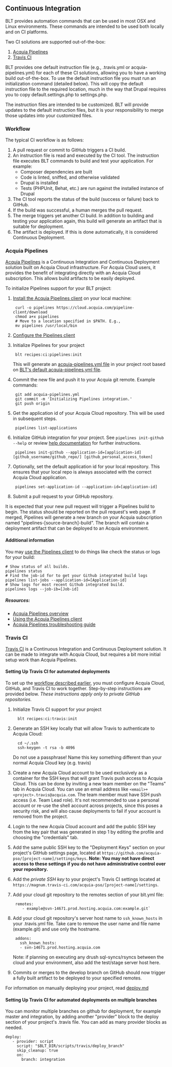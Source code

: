 ## Continuous Integration

BLT provides automation commands that can be used in most OSX and Linux environments. These commands are intended to be used both locally and on CI platforms.

Two CI solutions are supported out-of-the-box:

1. [Acquia Pipelines](#acquia-pipelines)
1. [Travis CI](#travis-ci)

BLT provides one default instruction file (e.g., .travis.yml or acquia-pipelines.yml) for each of these CI solutions, allowing you to have a working build out-of-the-box. To use the default instruction file you must run an initialization command (detailed below). This will copy the default instruction file to the required location, much in the way that Drupal requires you to copy default.settings.php to settings.php.

The instruction files are intended to be customized. BLT will provide updates to the default instruction files, but it is your responsibility to merge those updates into your customized files.

### Workflow

The typical CI workflow is as follows:

1. A pull request or commit to GitHub triggers a CI build.
1. An instruction file is read and executed by the CI tool. The instruction file executes BLT commands to build and test your application. For example:
    - Composer dependencies are built
    - Code is linted, sniffed, and otherwise validated
    - Drupal is installed
    - Tests (PHPUnit, Behat, etc.) are run against the installed instance of Drupal
1. The CI tool reports the status of the build (success or failure) back to GitHub.
1. If the build was successful, a human merges the pull request.
1. The merge triggers yet another CI build. In addition to building and testing your application again, this build will generate an artifact that is suitable for deployment.
1. The artifact is deployed. If this is done automatically, it is considered Continuous Deployment.

### Acquia Pipelines

[Acquia Pipelines](https://docs.acquia.com/pipelines) is a Continuous Integration and Continuous Deployment solution built on Acquia Cloud infrastructure. For Acquia Cloud users, it provides the benefit of integrating directly with an Acquia Cloud subscription. This allows build artifacts to be easily deployed.

To initialize Pipelines support for your BLT project:

1. [Install the Acquia Pipelines client](https://docs.acquia.com/pipelines/install) on your local machine:

        curl -o pipelines https://cloud.acquia.com/pipeline-client/download
        chmod a+x pipelines
        # Move to a location specified in $PATH. E.g.,
        mv pipelines /usr/local/bin

1. [Configure the Pipelines client](https://docs.acquia.com/pipelines/install#authenticate)
1. Initialize Pipelines for your project

        blt recipes:ci:pipelines:init

    This will generate an [acquia-pipelines.yml file](https://docs.acquia.com/pipelines/yaml) in your project root based on [BLT's default acquia-pipelines.yml file](https://github.com/acquia/blt/blob/9.x/scripts/pipelines/acquia-pipelines.yml).

1. Commit the new file and push it to your Acquia git remote. Example commands:

        git add acquia-pipelines.yml
        git commit -m 'Initializing Pipelines integration.'
        git push origin

1. Get the application id of your Acquia Cloud repository. This will be used in subsequent steps.

        pipelines list-applications

1. Initialize GitHub integration for your project. See `pipelines init-github --help` or review [help documentation](https://docs.acquia.com/pipelines/github) for further instructions.

        pipelines init-github --application-id=[application-id] [github_username/github_repo/] [github_personal_access_token]

1. Optionally, set the default application id for your local repository. This ensures that your local repo is always associated with the correct Acquia Cloud application.

        pipelines set-application-id --application-id=[application-id]

1. Submit a pull request to your GitHub repository.

It is expected that your new pull request will trigger a Pipelines build to begin. The status should be reported on the pull request's web page. If merged, Pipelines will generate a new branch on your Acquia subscription named "pipelines-[source-branch]-build". The branch will contain a deployment artifact that can be deployed to an Acquia environment.

#### Additional information

You may [use the Pipelines client](https://docs.acquia.com/pipelines/client) to do things like check the status or logs for your build:

    # Show status of all builds.
    pipelines status
    # Find the job-id for to get your Github integrated build logs
    pipelines list-jobs --application-id=[Application-id]
    # Show logs for most recent Github integrated build.
    pipelines logs --job-ib=[Job-id]

##### Resources:

* [Acquia Pipelines overview](https://docs.acquia.com/pipelines)
* [Using the Acquia Pipelines client](https://docs.acquia.com/pipelines/client)
* [Acquia Pipelines troubleshooting guide](https://docs.acquia.com/pipelines/troubleshooting)

### Travis CI

[Travis CI](https://travis-ci.org/) is a Continuous Integration and Continuous Deployment solution. It can be made to integrate with Acquia Cloud, but requires a bit more initial setup work than Acquia Pipelines.

#### Setting Up Travis CI for automated deployments

To set up the [workflow described earlier](#workflow), you must configure Acquia Cloud, GitHub, and Travis CI to work together. Step-by-step instructions are provided below. _These instructions apply only to private GitHub repositories._

1. Initialize Travis CI support for your project

         blt recipes:ci:travis:init

1. Generate an SSH key locally that will allow Travis to authenticate to Acquia Cloud:

         cd ~/.ssh
         ssh-keygen -t rsa -b 4096

    Do not use a passphrase!
    Name this key something different than your normal Acquia Cloud key (e.g. travis)

1. Create a new Acquia Cloud account to be used exclusively as a container for the SSH keys that will grant Travis push access to Acquia Cloud. This can be done by inviting a new team member on the "Teams" tab in Acquia Cloud. You can use an email address like `<email>+<project>.travis@acquia.com`. The team member must have SSH push access (i.e. Team Lead role). It's not recommended to use a personal account or re-use the shell account across projects, since this poses a security risk, and will also cause deployments to fail if your account is removed from the project.
1. Login to the new Acquia Cloud account and add the public SSH key from the key pair that was generated in step 1 by editing the profile and choosing the "credentials" tab.
1. Add the same public SSH key to the "Deployment Keys" section on your project's GitHub settings page, located at `https://github.com/acquia-pso/[project-name]/settings/keys`. **Note: You may not have direct access to these settings if you do not have administrative control over your repository.**
1. Add the _private SSH key_ to your project's Travis CI settings located at `https://magnum.travis-ci.com/acquia-pso/[project-name]/settings`.
1. Add your cloud git repository to the remotes section of your blt.yml file:

        remotes:
           - example@svn-14671.prod.hosting.acquia.com:example.git`

1. Add your cloud git repository's server host name to `ssh_known_hosts` in your .travis.yml file. Take care to remove the user name and file name (example.git) and use only the hostname.

        addons:
          ssh_known_hosts:
          - svn-14671.prod.hosting.acquia.com

    Note: if planning on executing any drush sql-syncs/rsyncs between the cloud and your environment, also add the test/stage server host here.

1. Commits or merges to the develop branch on GitHub should now trigger a fully built artifact to be deployed to your specified remotes.

For information on manually deploying your project, read [deploy.md](deploy.md)

#### Setting Up Travis CI for automated deployments on multiple branches

You can monitor multiple branches on github for deployment, for example master and integration, by adding another "provider" block to the deploy section of your project's .travis file. You can add as many provider blocks as needed.

````
deploy:
   - provider: script
     script: "$BLT_DIR/scripts/travis/deploy_branch"
     skip_cleanup: true
     on:
       branch: integration
````
